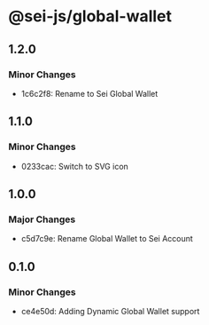 # @sei-js/global-wallet

## 1.2.0

### Minor Changes

- 1c6c2f8: Rename to Sei Global Wallet

## 1.1.0

### Minor Changes

- 0233cac: Switch to SVG icon

## 1.0.0

### Major Changes

- c5d7c9e: Rename Global Wallet to Sei Account

## 0.1.0

### Minor Changes

- ce4e50d: Adding Dynamic Global Wallet support
